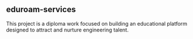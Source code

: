 ## eduroam-services
This project is a diploma work focused on building an educational platform designed to attract and nurture engineering talent.